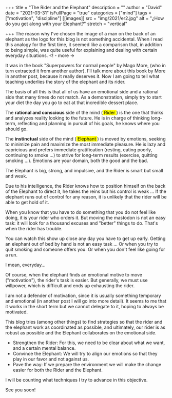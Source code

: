 +++
title = "The Rider and the Elephant"
description = ""
author = "David"
date = "2021-03-31"
isFullPage = "true"
categories = ["mind"]
tags = ["motivation", "discipline"]
[[images]]
  src = "img/2021/er2.jpg"
  alt = "¿How do you get along with your Elephant?"
  stretch = "vertical"

+++
The reason why I've chosen the image of a man on the back of an elephant as the logo for this blog is not something accidental.
When I read this analogy for the first time, it seemed like a comparison that, in addition to being simple, was quite useful for explaining and dealing with certain everyday situations.
<! - more ->

It was in the book "Superpowers for normal people" by Mago More, (who in turn extracted it from another author). I'll talk more about this book by More in another post, because it really deserves it. Now I am going to tell what teaching underlies the story of the elephant and its rider.

The basis of all this is that all of us have an emotional side and a rational side that many times do not match. As a demonstration, simply try to start your diet the day you go to eat at that incredible dessert place.

The **rational and conscious** side of the mind (<mark> Rider </mark>) is the one that thinks and analyzes reality looking to the future. He is in charge of thinking long-term, reflecting and planning in pursuit of his goals, he knows where you should go.

The **instinctual** side of the mind (<mark> Elephant </mark>) is moved by emotions, seeking to minimize pain and maximize the most immediate pleasure. He is lazy and capricious and prefers immediate gratification (resting, eating poorly, continuing to smoke ...) to strive for long-term results (exercise, quitting smoking ...). Emotions are your domain, both the good and the bad.

The Elephant is big, strong, and impulsive, and the Rider is smart but small and weak.

Due to his intelligence, the Rider knows how to position himself on the back of the Elephant to direct it, he takes the reins but his control is weak ... If the elephant runs out of control for any reason, it is unlikely that the rider will be able to get hold of it.

When you know that you have to do something that you do not feel like doing, it is your rider who orders it. But moving the mastodon is not an easy task: it will look for a thousand excuses and "better" things to do. That's when the rider has trouble.

You can watch this show up close any day you have to get up early. Getting an elephant out of bed by hand is not an easy task ...
Or when you try to quit smoking and someone offers you.
Or when you don't feel like going for a run.

I mean, everyday...

Of course, when the elephant finds an emotional motive to move ("motivation"), the rider's task is easier. But generally, we must use willpower, which is difficult and ends up exhausting the rider.

I am not a defender of motivation, since it is usually something temporary and emotional (in another post I will go into more detail). It seems to me that it works in the short term but we cannot delegate to it, hoping to always be motivated.

This blog tries (among other things) to find strategies so that the rider and the elephant work as coordinated as possible, and ultimately, our rider is as robust as possible and the Elephant collaborates on the emotional side.

- Strengthen the Rider: For this, we need to be clear about what we want, and a certain mental balance.
- Convince the Elephant: We will try to align our emotions so that they play in our favor and not against us.
- Pave the way: If we prepare the environment we will make the change easier for both the Rider and the Elephant.

I will be counting what techniques I try to advance in this objective.

See you soon!



